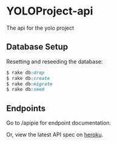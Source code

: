 # YOLOProject-api
The api for the yolo project 

## Database Setup
Resetting and reseeding the database:
```ruby
$ rake db:drop
$ rake db:create
$ rake db:migrate
$ rake db:seed
```

## Endpoints
Go to <hostname>/apipie for endpoint documentation.

Or, view the latest API spec on [heroku](https://martinez-yolo-api.herokuapp.com/apipie).
